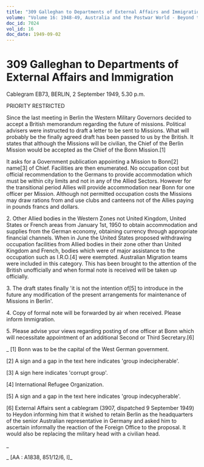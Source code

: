 ```yaml
---
title: "309 Galleghan to Departments of External Affairs and Immigration"
volume: "Volume 16: 1948-49, Australia and the Postwar World - Beyond the Region"
doc_id: 7024
vol_id: 16
doc_date: 1949-09-02
---
```


# 309 Galleghan to Departments of External Affairs and Immigration

Cablegram EB73, BERLIN, 2 September 1949, 5.30 p.m.

PRIORITY RESTRICTED

Since the last meeting in Berlin the Western Military Governors decided to accept a British memorandum regarding the future of missions. Political advisers were instructed to draft a letter to be sent to Missions. What will probably be the finally agreed draft has been passed to us by the British. It states that although the Missions will be civilian, the Chief of the Berlin Mission would be accepted as the Chief of the Bonn Mission.[1]

It asks for a Government publication appointing a Mission to Bonn[2] name[3] of Chief. Facilities are then enumerated. No occupation cost but official recommendation to the Germans to provide accommodation which must be within city limits and not in any of the Allied Sectors. However for the transitional period Allies will provide accommodation near Bonn for one officer per Mission. Although not permitted occupation costs the Missions may draw rations from and use clubs and canteens not of the Allies paying in pounds francs and dollars.

2\. Other Allied bodies in the Western Zones not United Kingdom, United States or French areas from January 1st, 1950 to obtain accommodation and supplies from the German economy, obtaining currency through appropriate financial channels. When in June the United States proposed withdrawing occupation facilities from Allied bodies in their zone other than United Kingdom and French, bodies which were of major assistance to the occupation such as I.R.O.[4] were exempted. Australian Migration teams were included in this category. This has been brought to the attention of the British unofficially and when formal note is received will be taken up officially.

3\. The draft states finally 'it is not the intention of[5] to introduce in the future any modification of the present arrangements for maintenance of Missions in Berlin'.

4\. Copy of formal note will be forwarded by air when received. Please inform Immigration.

5\. Please advise your views regarding posting of one officer at Bonn which will necessitate appointment of an additional Second or Third Secretary.[6]

_ [1] Bonn was to be the capital of the West German government.

[2] A sign and a gap in the text here indicates 'group indecipherable'.

[3] A sign here indicates 'corrupt group'.

[4] International Refugee Organization.

[5] A sign and a gap in the text here indicates 'group indecypherable'.

[6] External Affairs sent a cablegram (3907, dispatched 9 September 1949) to Heydon informing him that it wished to retain Berlin as the headquarters of the senior Australian representative in Germany and asked him to ascertain informally the reaction of the Foreign Office to the proposal. It would also be replacing the military head with a civilian head.

_

_ [AA : A1838, 851/12/6, I]_

